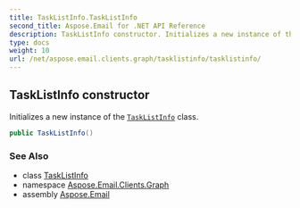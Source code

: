 ```yaml
---
title: TaskListInfo.TaskListInfo
second_title: Aspose.Email for .NET API Reference
description: TaskListInfo constructor. Initializes a new instance of the TaskListInfo class
type: docs
weight: 10
url: /net/aspose.email.clients.graph/tasklistinfo/tasklistinfo/
---
```

## TaskListInfo constructor

Initializes a new instance of the [`TaskListInfo`](../) class.

```csharp
public TaskListInfo()
```

### See Also

* class [TaskListInfo](../)
* namespace [Aspose.Email.Clients.Graph](../../tasklistinfo/)
* assembly [Aspose.Email](../../../)


